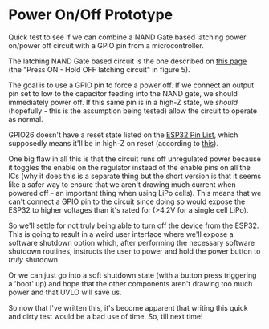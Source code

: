 # Power On/Off Prototype

Quick test to see if we can combine a NAND Gate based latching power on/power off circuit with a GPIO pin from a microcontroller.

The latching NAND Gate based circuit is the one described on [this page](http://www.mosaic-industries.com/embedded-systems/microcontroller-projects/electronic-circuits/push-button-switch-turn-on/latching-toggle-power-switch) (the "Press ON - Hold OFF latching circuit" in figure 5).

The goal is to use a GPIO pin to force a power off. If we connect an output pin set to low to the capacitor feeding into the NAND gate, we should immediately power off. If this same pin is in a high-Z state, we _should_ (hopefully - this is the assumption being tested) allow the circuit to operate as normal.

GPIO26 doesn't have a reset state listed on the [ESP32 Pin List](https://www.bitsandparts.eu/documentation/484/esp32_chip_pin_list_en.pdf), which supposedly means it'll be in high-Z on reset (according to [this](https://esp32.com/viewtopic.php?t=1926)).

One big flaw in all this is that the circuit runs off unregulated power because it toggles the enable on the regulator instead of the enable pins on all the ICs (why it does this is a separate thing but the short version is that it seems like a safer way to ensure that we aren't drawing much current when powered off - an important thing when using LiPo cells). This means that we can't connect a GPIO pin to the circuit since doing so would expose the ESP32 to higher voltages than it's rated for (>4.2V for a single cell LiPo).

So we'll settle for not truly being able to turn off the device from the ESP32. This is going to result in a weird user interface where we'll expose a software shutdown option which, after performing the necessary software shutdown routines, instructs the user to power and hold the power button to _truly_ shutdown.

Or we can just go into a soft shutdown state (with a button press triggering a 'boot' up) and hope that the other components aren't drawing too much power and that UVLO will save us.

So now that I've written this, it's become apparent that writing this quick and dirty test would be a bad use of time. So, till next time!